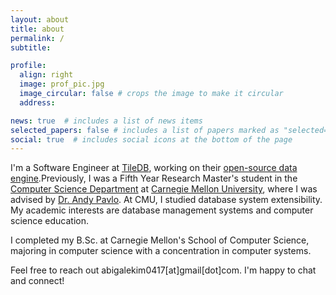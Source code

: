 ```yaml
---
layout: about
title: about
permalink: /
subtitle:

profile:
  align: right
  image: prof_pic.jpg
  image_circular: false # crops the image to make it circular
  address:

news: true  # includes a list of news items
selected_papers: false # includes a list of papers marked as "selected={true}"
social: true  # includes social icons at the bottom of the page
---
```


I'm a Software Engineer at [TileDB](https://tiledb.com/), working on their [open-source data engine](https://github.com/TileDB-Inc/TileDB).Previously, I was a Fifth Year Research Master's student in the [Computer Science Department](https://csd.cmu.edu/) at [Carnegie Mellon University](https://www.cmu.edu/), where I was advised by [Dr. Andy Pavlo](http://www.cs.cmu.edu/~pavlo/). At CMU, I studied database system extensibility. My academic interests are database management systems and computer science education.

I completed my B.Sc. at Carnegie Mellon's School of Computer Science, majoring in computer science with a concentration in computer systems.

Feel free to reach out abigalekim0417[at]gmail[dot]com. I'm happy to chat and connect!